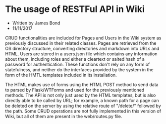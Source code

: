 # The usage of RESTFul API in Wiki

* Written by James Bond
* 11/11/2017

CRUD functionalities are included for Pages and Users in the Wiki system as previously discussed in their related classes. Pages are retrieved from the OS directory structure, converting directories and markdown into URLs and HTML. Users are stored in a users.json file which contains any information about them, including roles and either a cleartext or salted hash of a password for authentication. These functions don't rely on any form of statefulness, and neither do the interfaces provided by the system in the form of the HMTL templates included in its installation. 

The HTML makes use of forms using the HTML POST method to send data to parsed by Flask/WTForms and used for the previously mentioned methods. The API is not only just used by the HTML templates, but is also directly able to be called by URL; for example, a known path for a page can be deleted on the server by using the relative route of "/delete/" followed by the path. Some CRUD operations are not fully implemented in this version of Wiki, but all of them are present in the web/routes.py file.